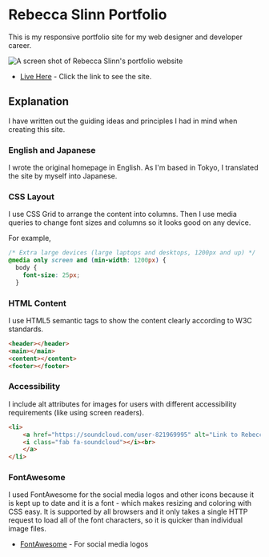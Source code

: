 # Rebecca Slinn Portfolio

This is my responsive portfolio site for my web designer and developer career.

![A screen shot of Rebecca Slinn's portfolio website](...)

* [Live Here](https://...) - Click the link to see the site.

## Explanation

I have written out the guiding ideas and principles I had in mind when creating this site.

### English and Japanese

I wrote the original homepage in English. As I'm based in Tokyo, I translated the site by myself into Japanese.

### CSS Layout

I use CSS Grid to arrange the content into columns. Then I use media queries to change font sizes and columns so it looks good on any device.

For example,
```css
/* Extra large devices (large laptops and desktops, 1200px and up) */
@media only screen and (min-width: 1200px) {
  body {
    font-size: 25px;
  }
```

### HTML Content

I use HTML5 semantic tags to show the content clearly according to W3C standards.

```html
<header></header>
<main></main>
<content></content>
<footer></footer>
```

### Accessibility

I include alt attributes for images for users with different accessibility requirements (like using screen readers).

```html
<li>
    <a href="https://soundcloud.com/user-821969995" alt="Link to Rebecca's music recordings on SoundCloud" target="_blank">
    <i class="fab fa-soundcloud"></i><br>
    </a>
</li>
```

### FontAwesome

I used FontAwesome for the social media logos and other icons because it is kept up to date and it is a font - which makes resizing and coloring with CSS easy. It is supported by all browsers and it only takes a single HTTP request to load all of the font characters, so it is quicker than individual image files.

* [FontAwesome](https://fontawesome.com/) - For social media logos
